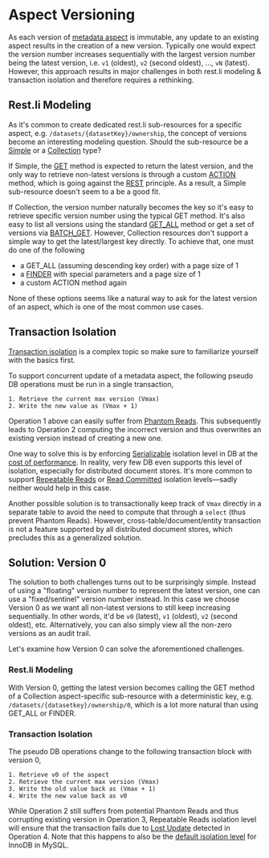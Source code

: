 # Aspect Versioning
As each version of [metadata aspect](/docs/what/aspect.md) is immutable, any update to an existing aspect results in the creation of a new version. Typically one would expect the version number increases sequentially with the largest version number being the latest version, i.e. `v1` (oldest), `v2` (second oldest), ..., `vN` (latest). However, this approach results in major challenges in both rest.li modeling & transaction isolation and therefore requires a rethinking.

## Rest.li Modeling
As it's common to create dedicated rest.li sub-resources for a specific aspect, e.g. `/datasets/{datasetKey}/ownership`, the concept of versions become an interesting modeling question. Should the sub-resource be a [Simple](https://linkedin.github.io/rest.li/modeling/modeling#simple) or a [Collection](https://linkedin.github.io/rest.li/modeling/modeling#collection) type?

If Simple, the [GET](https://linkedin.github.io/rest.li/user_guide/restli_server#get) method is expected to return the latest version, and the only way to retrieve non-latest versions is through a custom [ACTION](https://linkedin.github.io/rest.li/user_guide/restli_server#action) method, which is going against the [REST](https://en.wikipedia.org/wiki/Representational_state_transfer) principle. As a result, a Simple sub-resource doesn't seem to a be a good fit.

If Collection, the version number naturally becomes the key so it's easy to retrieve specific version number using the typical GET method. It's also easy to list all versions using the standard [GET_ALL](https://linkedin.github.io/rest.li/user_guide/restli_server#get_all) method or get a set of versions via [BATCH_GET](https://linkedin.github.io/rest.li/user_guide/restli_server#batch_get). However, Collection resources don't support a simple way to get the latest/largest key directly. To achieve that, one must do one of the following

  - a GET_ALL (assuming descending key order) with a page size of 1
  - a [FINDER](https://linkedin.github.io/rest.li/user_guide/restli_server#finder) with special parameters and a page size of 1
  - a custom ACTION method again
  
None of these options seems like a natural way to ask for the latest version of an aspect, which is one of the most common use cases.

## Transaction Isolation
[Transaction isolation](https://en.wikipedia.org/wiki/Isolation_(database_systems)) is a complex topic so make sure to familiarize yourself with the basics first. 

To support concurrent update of a metadata aspect, the following pseudo DB operations must be run in a single transaction,
```
1. Retrieve the current max version (Vmax)
2. Write the new value as (Vmax + 1)
```
Operation 1 above can easily suffer from [Phantom Reads](https://en.wikipedia.org/wiki/Isolation_(database_systems)#Phantom_reads). This subsequently leads to Operation 2 computing the incorrect version and thus overwrites an existing version instead of creating a new one.

One way to solve this is by enforcing [Serializable](https://en.wikipedia.org/wiki/Isolation_(database_systems)#Serializable) isolation level in DB at the [cost of performance](https://logicalread.com/optimize-mysql-perf-part-2-mc13/#.XjxSRSlKh1N). In reality, very few DB even supports this level of isolation, especially for distributed document stores. It's more common to support [Repeatable Reads](https://en.wikipedia.org/wiki/Isolation_(database_systems)#Repeatable_reads) or [Read Committed](https://en.wikipedia.org/wiki/Isolation_(database_systems)#Read_committed) isolation levels—sadly neither would help in this case.

Another possible solution is to transactionally keep track of `Vmax` directly in a separate table to avoid the need to compute that through a `select` (thus prevent Phantom Reads). However, cross-table/document/entity transaction is not a feature supported by all distributed document stores, which precludes this as a generalized solution.

## Solution: Version 0
The solution to both challenges turns out to be surprisingly simple. Instead of using a "floating" version number to represent the latest version, one can use a "fixed/sentinel" version number instead. In this case we choose Version 0 as we want all non-latest versions to still keep increasing sequentially. In other words, it'd be `v0` (latest), `v1` (oldest), `v2` (second oldest), etc. Alternatively, you can also simply view all the non-zero versions as an audit trail.

Let's examine how Version 0 can solve the aforementioned challenges.

### Rest.li Modeling
With Version 0, getting the latest version becomes calling the GET method of a Collection aspect-specific sub-resource with a deterministic key, e.g. `/datasets/{datasetkey}/ownership/0`, which is a lot more natural than using GET_ALL or FINDER.

### Transaction Isolation
The pseudo DB operations change to the following transaction block with version 0,
```
1. Retrieve v0 of the aspect
2. Retrieve the current max version (Vmax)
3. Write the old value back as (Vmax + 1)
4. Write the new value back as v0
```
While Operation 2 still suffers from potential Phantom Reads and thus corrupting existing version in Operation 3, Repeatable Reads isolation level will ensure that the transaction fails due to [Lost Update](https://codingsight.com/the-lost-update-problem-in-concurrent-transactions/) detected in Operation 4. Note that this happens to also be the [default isolation level](https://dev.mysql.com/doc/refman/8.0/en/innodb-transaction-isolation-levels.html) for InnoDB in MySQL.
